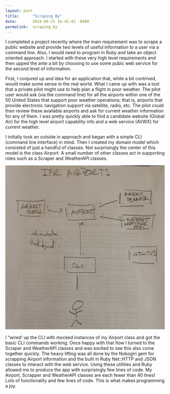 ```yaml
---
layout: post
title:      "Scraping By"
date:       2018-09-21 16:42:42 -0400
permalink:  scraping_by
---
```



I completed a project recently where the main requirement was to scrape a public website and provide two levels of useful information to a user via a command line.  Also, I would need to program in Ruby and take an object oriented approach.  I started with these very high level requirements and then upped the ante a bit by choosing to use some pubic web service for the second level of information.

First, I conjured up and idea for an application that, while a bit contrived, would make some sense in the real world.  What I came up with was a tool that a private pilot might use to help plan a flight in poor weather.  The pilot user would ask (via the command line) for all the airports within one of the 50 United States that support poor weather operations; that is, airports that provide electronic navigation support via satellite, radio, etc.  The pilot could then review these available airports and ask for current weather information for any of them.  I was pretty quickly able to find a candidate website (Global Air)  for the high level airport capability info and a web service (AVWX) for current weather.

I initially took an outside in approach and began with a simple CLI (command line interface) in mind.  Then I created my domain model which consisted of just a handful of classes.  Not surprisingly the center of this model is the class Airport.  A small number of other classes act in supporting roles such as a Scraper and WeatherAPI classes.

![alt text](https://github.com/kjoewill/ifr_airports/raw/master/images/model.jpg)

I “wired’ up the CLI with mocked instances of my Airport class and got the basic CLI commands working.  Once happy with that flow I turned to the Scraper and WeatherAPI classes and was excited to see this also come together quickly.  The heavy lifting was all done by the Nokogiri gem for scrapping Airport information and the built in Ruby Net::HTTP and JSON classes to interact with the web service.  Using these utilities and Ruby allowed me to produce the app with surprisingly few lines of code.  My Airport, Scrapper and WeatherAPI classes are each fewer than 40 lines!  Lots of functionality and few lines of code.  This is what makes programming a joy.

